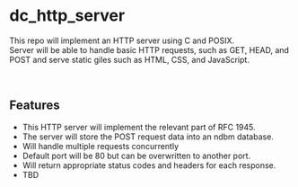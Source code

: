 # dc_http_server

This repo will implement an HTTP server using C and POSIX. <br>
Server will be able to handle basic HTTP requests, such as GET, HEAD, and POST and serve static giles such as HTML, CSS, and JavaScript. <br>

<br>

## Features
- This HTTP server will implement the relevant part of RFC 1945. 
- The server will store the POST request data into an ndbm database. 
- Will handle multiple requests concurrently
- Default port will be 80 but can be overwritten to another port.
- Will return appropriate status codes and headers for each response.
- TBD
